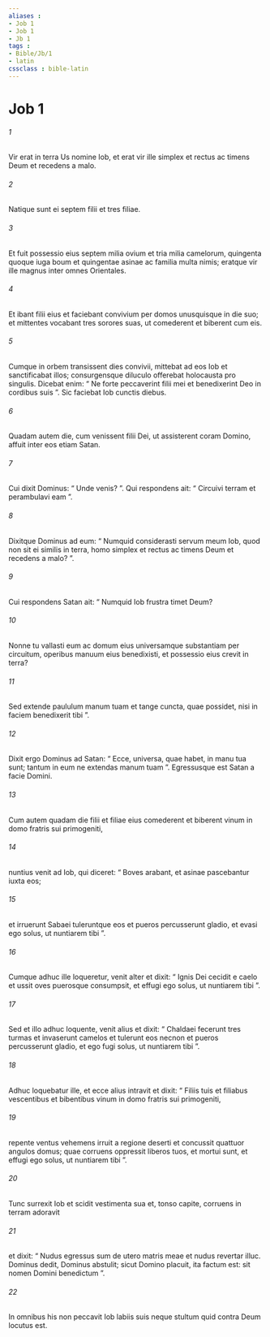 ```yaml
---
aliases : 
- Job 1
- Job 1
- Jb 1
tags : 
- Bible/Jb/1
- latin
cssclass : bible-latin
---
```


# Job 1

###### 1
Vir erat in terra Us nomine Iob, et erat vir ille simplex et rectus ac timens Deum et recedens a malo. 
###### 2
Natique sunt ei septem filii et tres filiae. 
###### 3
Et fuit possessio eius septem milia ovium et tria milia camelorum, quingenta quoque iuga boum et quingentae asinae ac familia multa nimis; eratque vir ille magnus inter omnes Orientales.
###### 4
Et ibant filii eius et faciebant convivium per domos unusquisque in die suo; et mittentes vocabant tres sorores suas, ut comederent et biberent cum eis. 
###### 5
Cumque in orbem transissent dies convivii, mittebat ad eos Iob et sanctificabat illos; consurgensque diluculo offerebat holocausta pro singulis. Dicebat enim: “ Ne forte peccaverint filii mei et benedixerint Deo in cordibus suis ”. Sic faciebat Iob cunctis diebus.
###### 6
Quadam autem die, cum venissent filii Dei, ut assisterent coram Domino, affuit inter eos etiam Satan. 
###### 7
Cui dixit Dominus: “ Unde venis? ”. Qui respondens ait: “ Circuivi terram et perambulavi eam ”. 
###### 8
Dixitque Dominus ad eum: “ Numquid considerasti servum meum Iob, quod non sit ei similis in terra, homo simplex et rectus ac timens Deum et recedens a malo? ”.
###### 9
Cui respondens Satan ait: “ Numquid Iob frustra timet Deum? 
###### 10
Nonne tu vallasti eum ac domum eius universamque substantiam per circuitum, operibus manuum eius benedixisti, et possessio eius crevit in terra? 
###### 11
Sed extende paululum manum tuam et tange cuncta, quae possidet, nisi in faciem benedixerit tibi ”. 
###### 12
Dixit ergo Dominus ad Satan: “ Ecce, universa, quae habet, in manu tua sunt; tantum in eum ne extendas manum tuam ”. Egressusque est Satan a facie Domini.
###### 13
Cum autem quadam die filii et filiae eius comederent et biberent vinum in domo fratris sui primogeniti, 
###### 14
nuntius venit ad Iob, qui diceret: “ Boves arabant, et asinae pascebantur iuxta eos; 
###### 15
et irruerunt Sabaei tuleruntque eos et pueros percusserunt gladio, et evasi ego solus, ut nuntiarem tibi ”.
###### 16
Cumque adhuc ille loqueretur, venit alter et dixit: “ Ignis Dei cecidit e caelo et ussit oves puerosque consumpsit, et effugi ego solus, ut nuntiarem tibi ”. 
###### 17
Sed et illo adhuc loquente, venit alius et dixit: “ Chaldaei fecerunt tres turmas et invaserunt camelos et tulerunt eos necnon et pueros percusserunt gladio, et ego fugi solus, ut nuntiarem tibi ”.
###### 18
Adhuc loquebatur ille, et ecce alius intravit et dixit: “ Filiis tuis et filiabus vescentibus et bibentibus vinum in domo fratris sui primogeniti, 
###### 19
repente ventus vehemens irruit a regione deserti et concussit quattuor angulos domus; quae corruens oppressit liberos tuos, et mortui sunt, et effugi ego solus, ut nuntiarem tibi ”.
###### 20
Tunc surrexit Iob et scidit vestimenta sua et, tonso capite, corruens in terram adoravit 
###### 21
et dixit: “ Nudus egressus sum de utero matris meae et nudus revertar illuc. Dominus dedit, Dominus abstulit; sicut Domino placuit, ita factum est: sit nomen Domini benedictum ”.
###### 22
In omnibus his non peccavit Iob labiis suis neque stultum quid contra Deum locutus est.
